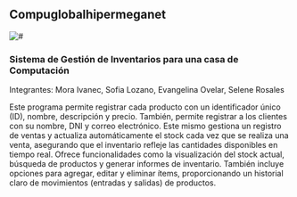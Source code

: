 ## Compuglobalhipermeganet
<p align="left">
    <img src="https://preview.redd.it/compuglobalhypermeganet-junior-vice-president-homer-simpson-v0-wb88kv5yshed1.jpeg?auto=webp&s=1ff2e8218b2208488f16448c8d20b3857fc8dbd0" alt="#">
</p>

### Sistema de Gestión de Inventarios para una casa de Computación
Integrantes: Mora Ivanec, Sofia Lozano, Evangelina Ovelar, Selene Rosales

Este programa permite registrar cada producto con un identificador único (ID), nombre, descripción y precio. También, permite registrar a los clientes con su nombre, DNI y correo electrónico. 
Este mismo gestiona un registro de ventas y actualiza automáticamente el stock cada vez que se realiza una venta, asegurando que el inventario refleje las cantidades disponibles en tiempo real.
Ofrece funcionalidades como la visualización del stock actual, búsqueda de productos y generar informes de inventario. También incluye opciones para agregar, editar y eliminar ítems, proporcionando un historial claro de movimientos (entradas y salidas) de productos. 
